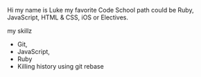 Hi my name is Luke
my favorite Code School path could be Ruby, JavaScript, HTML & CSS, iOS or Electives.

my skillz 
 * Git, 
 * JavaScript, 
 * Ruby
 * Killing history using git rebase
